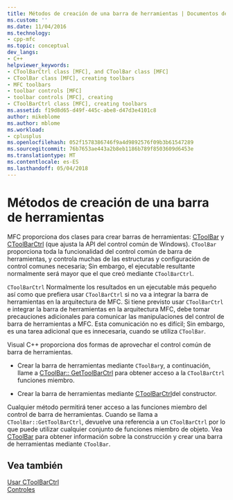 ```yaml
---
title: Métodos de creación de una barra de herramientas | Documentos de Microsoft
ms.custom: ''
ms.date: 11/04/2016
ms.technology:
- cpp-mfc
ms.topic: conceptual
dev_langs:
- C++
helpviewer_keywords:
- CToolBarCtrl class [MFC], and CToolBar class [MFC]
- CToolBar class [MFC], creating toolbars
- MFC toolbars
- toolbar controls [MFC]
- toolbar controls [MFC], creating
- CToolBarCtrl class [MFC], creating toolbars
ms.assetid: f19d8d65-d49f-445c-abe8-d47d3e4101c8
author: mikeblome
ms.author: mblome
ms.workload:
- cplusplus
ms.openlocfilehash: 052f1578386746f9a4d9892576f09b3b61547289
ms.sourcegitcommit: 76b7653ae443a2b8eb1186b789f8503609d6453e
ms.translationtype: MT
ms.contentlocale: es-ES
ms.lasthandoff: 05/04/2018
---
```

# <a name="methods-of-creating-a-toolbar"></a>Métodos de creación de una barra de herramientas
MFC proporciona dos clases para crear barras de herramientas: [CToolBar](../mfc/reference/ctoolbar-class.md) y [CToolBarCtrl](../mfc/reference/ctoolbarctrl-class.md) (que ajusta la API del control común de Windows). `CToolBar` proporciona toda la funcionalidad del control común de barra de herramientas, y controla muchas de las estructuras y configuración de control comunes necesaria; Sin embargo, el ejecutable resultante normalmente será mayor que el que creó mediante `CToolBarCtrl`.  
  
 `CToolBarCtrl` Normalmente los resultados en un ejecutable más pequeño así como que prefiera usar `CToolBarCtrl` si no va a integrar la barra de herramientas en la arquitectura de MFC. Si tiene previsto usar `CToolBarCtrl` e integrar la barra de herramientas en la arquitectura MFC, debe tomar precauciones adicionales para comunicar las manipulaciones del control de barra de herramientas a MFC. Esta comunicación no es difícil; Sin embargo, es una tarea adicional que es innecesaria, cuando se utiliza `CToolBar`.  
  
 Visual C++ proporciona dos formas de aprovechar el control común de barra de herramientas.  
  
-   Crear la barra de herramientas mediante `CToolBar`y, a continuación, llame a [CToolBar:: GetToolBarCtrl](../mfc/reference/ctoolbar-class.md#gettoolbarctrl) para obtener acceso a la `CToolBarCtrl` funciones miembro.  
  
-   Crear la barra de herramientas mediante [CToolBarCtrl](../mfc/reference/ctoolbarctrl-class.md)del constructor.  
  
 Cualquier método permitirá tener acceso a las funciones miembro del control de barra de herramientas. Cuando se llama a `CToolBar::GetToolBarCtrl`, devuelve una referencia a un `CToolBarCtrl` por lo que puede utilizar cualquier conjunto de funciones miembro de objeto. Vea [CToolBar](../mfc/reference/ctoolbar-class.md) para obtener información sobre la construcción y crear una barra de herramientas mediante `CToolBar`.  
  
## <a name="see-also"></a>Vea también  
 [Usar CToolBarCtrl](../mfc/using-ctoolbarctrl.md)   
 [Controles](../mfc/controls-mfc.md)

